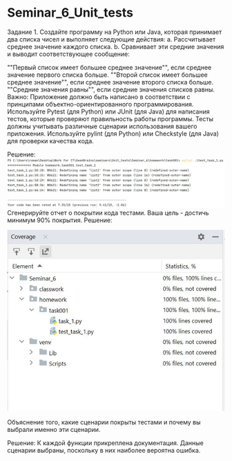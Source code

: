 # Seminar_6_Unit_tests
Задание 1. Создайте программу на Python или Java, которая принимает два списка чисел и выполняет следующие действия: a. Рассчитывает среднее значение каждого списка. b. Сравнивает эти средние значения и выводит соответствующее сообщение:

""Первый список имеет большее среднее значение"", если среднее значение первого списка больше.
""Второй список имеет большее среднее значение"", если среднее значение второго списка больше.
""Средние значения равны"", если средние значения списков равны.
Важно: Приложение должно быть написано в соответствии с принципами объектно-ориентированного программирования. Используйте Pytest (для Python) или JUnit (для Java) для написания тестов, которые проверяют правильность работы программы. Тесты должны учитывать различные сценарии использования вашего приложения. Используйте pylint (для Python) или Checkstyle (для Java) для проверки качества кода.

Решение:
![1](https://github.com/natalykozhevnikova/Seminar_6_Unit_tests/blob/main/u1.jpg)
Сгенерируйте отчет о покрытии кода тестами. Ваша цель - достичь минимум 90% покрытия.
Решение:

![](https://github.com/natalykozhevnikova/Seminar_6_Unit_tests/blob/main/u2.jpg)

Объяснение того, какие сценарии покрыты тестами и почему вы выбрали именно эти сценарии.

Решение:
К каждой функции прикреплена документация. Данные сценарии выбраны, поскольку в них наиболее вероятна ошибка.

